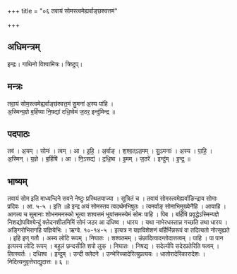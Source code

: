 +++
title = "०६ तवायं सोमस्त्वमेह्यर्वाङ्छश्वत्तमं"

+++
## अधिमन्त्रम्
इन्द्रः। गाथिनो विश्वामित्रः। त्रिष्टुप्।

## मन्त्रः
तवा॒यं सोम॒स्त्वमेह्य॒र्वाङ्छ॑श्वत्त॒मं सु॒मना॑ अ॒स्य पा॑हि ।  
अ॒स्मिन्य॒ज्ञे ब॒र्हिष्या नि॒षद्या॑ दधि॒ष्वेमं ज॒ठर॒ इन्दु॑मिन्द्र ॥

## पदपाठः
तव॑ । अ॒यम् । सोमः॑ । त्वम् । आ । इ॒हि॒ । अ॒र्वाङ् । श॒श्व॒त्ऽत॒मम् । सु॒ऽमनाः॑ । अ॒स्य । पा॒हि॒ ।  
अ॒स्मिन् । य॒ज्ञे । ब॒र्हिषि॑ । आ । नि॒ऽसद्य॑ । द॒धि॒ष्व । इ॒मम् । ज॒ठरे॑ । इन्दु॑म् । इ॒न्द्र॒ ॥

## भाष्यम्
तवायं सोम इति माध्यन्दिने सवने नेष्टुः प्रस्थितयाज्या । सूत्रितं च । तवायं सोमस्त्वमेह्यर्वाङिन्द्राय सोमाः प्रदिवः । आ. ५-५ । इति ॥हे इन्द्र अयं सोमस्तव त्वदर्थमभिषुतः । त्वमर्वाङ् सोमाभिमुख्येनैहि । आयाहि । आगत्य च सुमानाः शोभनमनस्को भूत्वा शश्वत्तमं भूयांसमस्येमं सोमः पाहि । पिब । बर्हिषि प्रवृद्धेऽस्मिन्यज्ञे निशद्योपविश्येन्दुं क्लेदनशीलमिमिं सोमं जठर आ दधिष्व । धारय । यथा नाभेरधस्तान्न गच्छति तथा धारय । अङ्गिरोभिरागहि यज्ञियेभिः । ऋग्वे. १०-१४-५ । इत्यत्र न यज्ञविशेशणं बर्हिर्भिन्नरूपं वा तदित्यतो नोत्सृह्यते । इहि इण् गतौ । अस्य लोटि रूपम् । निघातः । शश्वतमम् । उंछादित्वादन्तोदात्तत्वम् । पाहि । पा पान इत्यस्य लोटि रूपम् । बहुलं छन्दसीति शपो लुक् । निघातः । निषद्य । सदेर्ल्यपि सदेरप्रतेरिति षत्वम् । लित्स्वर्तः । दधिश्व । इन्दुम् । उन्दी क्लेदने । उन्भेरिच्चादेरित्युप्रत्ययः । धातोरादेरिकारादेशः । निदित्यनुवृत्तेराद्युदात्तः ॥ ६ ॥